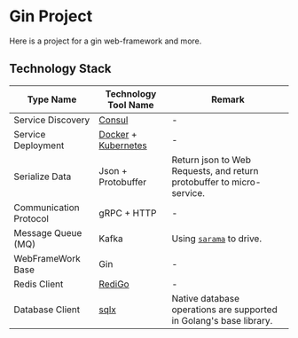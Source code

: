 # Gin Project

Here is a project for a gin web-framework and more.

## Technology Stack

Type Name | Technology Tool Name | Remark 
--- | --- | --- 
Service Discovery | [Consul](https://github.com/hashicorp/consul) | - 
Service Deployment | [Docker](https://github.com/docker/docker-ce) + [Kubernetes](https://github.com/kubernetes/kubernetes) | - 
Serialize Data | Json + Protobuffer | Return json to Web Requests, and return protobuffer to micro-service. | - 
Communication Protocol | gRPC + HTTP | - 
Message Queue (MQ) | Kafka | Using [`sarama`](https://github.com/Shopify/sarama) to drive. 
WebFrameWork Base | Gin | - 
Redis Client | [RediGo](https://github.com/gomodule/redigo) | - 
Database Client | [sqlx](https://github.com/jmoiron/sqlx) | Native database operations are supported in Golang's base library. 
